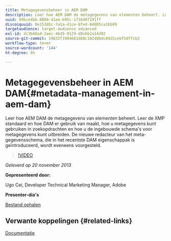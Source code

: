 ```yaml
---
title: Metagegevensbeheer in AEM DAM
description: Leer hoe AEM DAM de metagegevens van elementen beheert. Leer de XMP standaard en hoe DAM er gebruik van maakt, hoe u metagegevens kunt gebruiken in zoekopdrachten en hoe u de ingebouwde schema's voor metagegevens kunt uitbreiden. De nieuwe redacteur van het meta-gegevensschema, die in het recentste DAM eigenschappak is geïntroduceerd, wordt eveneens voorgesteld.
uuid: 09bce4bb-8880-41ae-b95c-1f36407191ff
discoiquuid: 0e2538bc-7a1a-41ce-8fed-64805ca1bb89
targetaudience: target-audience advanced
exl-id: dc3b60a4-2aec-46d5-9129-d8cbb2a14d92
source-git-commit: 19832f1904681d68c102ddbdc8925cebf5dffcb2
workflow-type: tm+mt
source-wordcount: '144'
ht-degree: 0%

---
```


# Metagegevensbeheer in AEM DAM{#metadata-management-in-aem-dam}

Leer hoe AEM DAM de metagegevens van elementen beheert. Leer de XMP standaard en hoe DAM er gebruik van maakt, hoe u metagegevens kunt gebruiken in zoekopdrachten en hoe u de ingebouwde schema&#39;s voor metagegevens kunt uitbreiden. De nieuwe redacteur van het meta-gegevensschema, die in het recentste DAM eigenschappak is geïntroduceerd, wordt eveneens voorgesteld.

>[!VIDEO](https://video.tv.adobe.com/v/19524/?quality=9)

*Geleverd op 20 november 2013*

**Gepresenteerd door:**

Ugo Cei, Developer Technical Marketing Manager, Adobe

**Presenter-dia&#39;s**

[Bestand ophalen](assets/metadata-management-in-aem-dam.pdf)

## Verwante koppelingen {#related-links}

[Documentatie](https://docs.adobe.com/content/docs/en/cq/5-6-1/dam/metadata_for_digitalassetmanagement.html)

